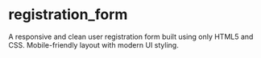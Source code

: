 # registration_form
A responsive and clean user registration form built using only HTML5 and CSS. Mobile-friendly layout with modern UI styling.
